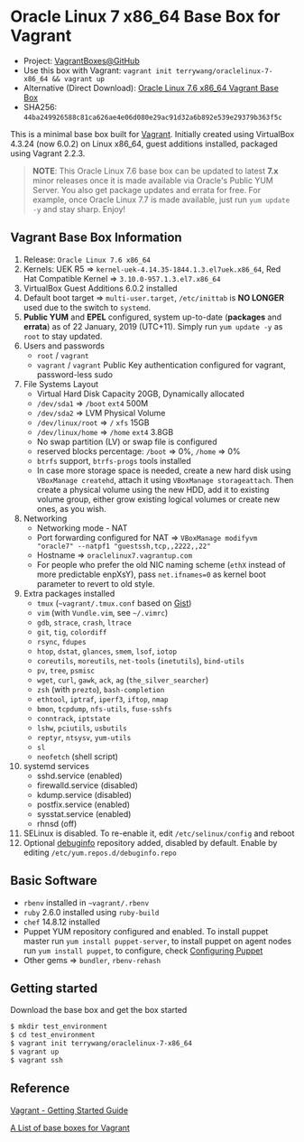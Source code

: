 # Oracle Linux 7 x86_64 Base Box for Vagrant

* Project: [VagrantBoxes@GitHub](https://github.com/terrywang/vagrantboxes)
* Use this box with Vagrant: `vagrant init terrywang/oraclelinux-7-x86_64 && vagrant up`
* Alternative (Direct Download): [Oracle Linux 7.6 x86_64 Vagrant Base Box](http://cloud.terry.im/vagrant/oraclelinux-7-x86_64.box)
* SHA256: `44ba249926588c81ca626ae4e06d080e29ac91d32a6b892e539e29379b363f5c`

This is a minimal base box built for [Vagrant](http://www.vagrantup.com/). Initially created using VirtualBox 4.3.24 (now 6.0.2) on Linux x86_64, guest additions installed, packaged using Vagrant 2.2.3.

> **NOTE**: This Oracle Linux 7.6 base box can be updated to latest **7.x** minor releases once it is made available via Oracle's Public YUM Server. You also get package updates and errata for free. For example, once Oracle Linux 7.7 is made available, just run `yum update -y` and stay sharp. Enjoy!

## Vagrant Base Box Information

1. Release: `Oracle Linux 7.6 x86_64`
2. Kernels: UEK R5  => `kernel-uek-4.14.35-1844.1.3.el7uek.x86_64`, Red Hat Compatible Kernel => `3.10.0-957.1.3.el7.x86_64`
2. VirtualBox Guest Additions 6.0.2 installed
3. Default boot target => `multi-user.target`, `/etc/inittab` is **NO LONGER** used due to the switch to `systemd`.
4. **Public YUM** and **EPEL** configured, system up-to-date (**packages** and **errata**) as of 22 January, 2019 (UTC+11). Simply run `yum update -y` as `root` to stay updated.
5. Users and passwords
    * `root` / `vagrant`
    * `vagrant` / `vagrant` Public Key authentication configured for vagrant, password-less sudo
6. File Systems Layout
    * Virtual Hard Disk Capacity 20GB, Dynamically allocated
    * `/dev/sda1` => `/boot` `ext4` 500M
    * `/dev/sda2` => LVM Physical Volume
    * `/dev/linux/root` => `/` `xfs` 15GB
    * `/dev/linux/home` => `/home` `ext4` 3.8GB
    * No swap partition (LV) or swap file is configured
    * reserved blocks percentage: `/boot` => 0%, `/home` => 0%
    * `btrfs` support, `btrfs-progs` tools installed
    * In case more storage space is needed, create a new hard disk using `VBoxManage createhd`, attach it using `VBoxManage storageattach`. Then create a physical volume using the new HDD, add it to existing volume group, either grow existing logical volumes or create new ones, as you wish.
7. Networking
    * Networking mode - NAT
    * Port forwarding configured for NAT => `VBoxManage modifyvm "oracle7" --natpf1 "guestssh,tcp,,2222,,22"`
    * Hostname => `oraclelinux7.vagrantup.com`
    * For people who prefer the old NIC naming scheme (`ethX` instead of more predictable enpXsY), pass `net.ifnames=0` as kernel boot parameter to revert to old style.
8. Extra packages installed
    * `tmux` (`~vagrant/.tmux.conf` based on [Gist](https://gist.github.com/terrywang/3950393))
    * `vim` (with `Vundle.vim`, see `~/.vimrc`)
    * `gdb`, `strace`, `crash`, `ltrace`
    * `git`, `tig`, `colordiff`
    * `rsync`, `fdupes`
    * `htop`, `dstat`, `glances`, `smem`, `lsof`, `iotop`
    * `coreutils`, `moreutils`, `net-tools` (`inetutils`), `bind-utils`
    * `pv`, `tree`, `psmisc`
    * `wget`, `curl`, `gawk`, `ack`, `ag` (`the_silver_searcher`)
    * `zsh` (with `prezto`), `bash-completion`
    * `ethtool`, `iptraf`, `iperf3`, `iftop`, `nmap`
    * `bmon`, `tcpdump`, `nfs-utils`, `fuse-sshfs`
    * `conntrack`, `iptstate`
    * `lshw`, `pciutils`, `usbutils`
    * `reptyr`, `ntsysv`, `yum-utils`
    * `sl`
    * `neofetch` (shell script)
9. systemd services
    * sshd.service (enabled)
    * firewalld.service (disabled)
    * kdump.service (disabled)
    * postfix.service (enabled)
    * sysstat.service (enabled)
    * rhnsd (off)
10. SELinux is disabled. To re-enable it, edit `/etc/selinux/config` and reboot
11. Optional [debuginfo](https://oss.oracle.com/ol7/debuginfo) repository added, disabled by default. Enable by editing `/etc/yum.repos.d/debuginfo.repo`

## Basic Software
* `rbenv` installed in `~vagrant/.rbenv`
* `ruby` 2.6.0 installed using `ruby-build`
* `chef` 14.8.12 installed
* Puppet YUM repository configured and enabled. To install puppet master run `yum install puppet-server`, to install puppet on agent nodes run `yum install puppet`, to configure, check [Configuring Puppet](http://docs.puppetlabs.com/guides/configuring.html)
* Other gems => `bundler`, `rbenv-rehash`

## Getting started

Download the base box and get the box started

```bash
$ mkdir test_environment
$ cd test_environment
$ vagrant init terrywang/oraclelinux-7-x86_64
$ vagrant up
$ vagrant ssh
```

## Reference

[Vagrant - Getting Started Guide](http://docs.vagrantup.com/v2/getting-started/)

[A List of base boxes for Vagrant](http://vagrantbox.es/)
